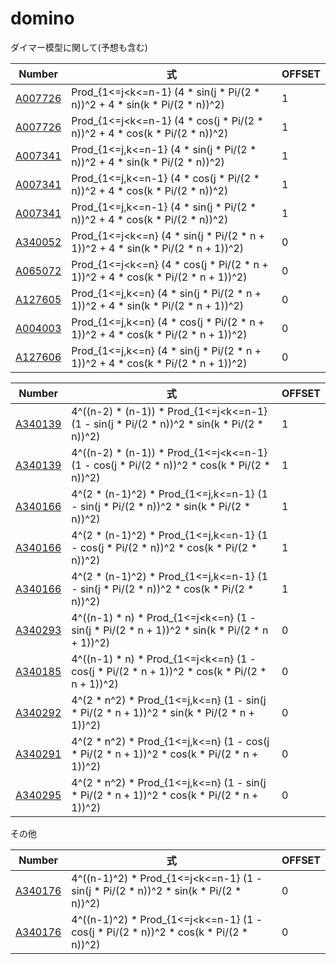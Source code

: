 # domino

ダイマー模型に関して(予想も含む)

| Number | 式 | OFFSET | 
| ----- | ----- | ----- |
| [A007726](https://oeis.org/A007726) | Prod_{1<=j<k<=n-1} (4 * sin(j * Pi/(2 * n))^2     + 4 * sin(k * Pi/(2 * n))^2)     | 1 |
| [A007726](https://oeis.org/A007726) | Prod_{1<=j<k<=n-1} (4 * cos(j * Pi/(2 * n))^2     + 4 * cos(k * Pi/(2 * n))^2)     | 1 |
| [A007341](https://oeis.org/A007341) | Prod_{1<=j,k<=n-1} (4 * sin(j * Pi/(2 * n))^2     + 4 * sin(k * Pi/(2 * n))^2)     | 1 |
| [A007341](https://oeis.org/A007341) | Prod_{1<=j,k<=n-1} (4 * cos(j * Pi/(2 * n))^2     + 4 * cos(k * Pi/(2 * n))^2)     | 1 |
| [A007341](https://oeis.org/A007341) | Prod_{1<=j,k<=n-1} (4 * sin(j * Pi/(2 * n))^2     + 4 * cos(k * Pi/(2 * n))^2)     | 1 |
| [A340052](https://oeis.org/A340052) | Prod_{1<=j<k<=n}   (4 * sin(j * Pi/(2 * n + 1))^2 + 4 * sin(k * Pi/(2 * n + 1))^2) | 0 |
| [A065072](https://oeis.org/A065072) | Prod_{1<=j<k<=n}   (4 * cos(j * Pi/(2 * n + 1))^2 + 4 * cos(k * Pi/(2 * n + 1))^2) | 0 |
| [A127605](https://oeis.org/A127605) | Prod_{1<=j,k<=n}   (4 * sin(j * Pi/(2 * n + 1))^2 + 4 * sin(k * Pi/(2 * n + 1))^2) | 0 |
| [A004003](https://oeis.org/A004003) | Prod_{1<=j,k<=n}   (4 * cos(j * Pi/(2 * n + 1))^2 + 4 * cos(k * Pi/(2 * n + 1))^2) | 0 |
| [A127606](https://oeis.org/A127606) | Prod_{1<=j,k<=n}   (4 * sin(j * Pi/(2 * n + 1))^2 + 4 * cos(k * Pi/(2 * n + 1))^2) | 0 |

| Number | 式 | OFFSET | 
| ----- | ----- | ----- |
| [A340139](https://oeis.org/A340139) | 4^((n-2) * (n-1)) * Prod_{1<=j<k<=n-1} (1 - sin(j * Pi/(2 * n))^2     * sin(k * Pi/(2 * n))^2)     | 1 |
| [A340139](https://oeis.org/A340139) | 4^((n-2) * (n-1)) * Prod_{1<=j<k<=n-1} (1 - cos(j * Pi/(2 * n))^2     * cos(k * Pi/(2 * n))^2)     | 1 |
| [A340166](https://oeis.org/A340166) | 4^(2 * (n-1)^2)   * Prod_{1<=j,k<=n-1} (1 - sin(j * Pi/(2 * n))^2     * sin(k * Pi/(2 * n))^2)     | 1 |
| [A340166](https://oeis.org/A340166) | 4^(2 * (n-1)^2)   * Prod_{1<=j,k<=n-1} (1 - cos(j * Pi/(2 * n))^2     * cos(k * Pi/(2 * n))^2)     | 1 |
| [A340166](https://oeis.org/A340166) | 4^(2 * (n-1)^2)   * Prod_{1<=j,k<=n-1} (1 - sin(j * Pi/(2 * n))^2     * cos(k * Pi/(2 * n))^2)     | 1 |
| [A340293](https://oeis.org/A340293) | 4^((n-1) * n)     * Prod_{1<=j<k<=n}   (1 - sin(j * Pi/(2 * n + 1))^2 * sin(k * Pi/(2 * n + 1))^2) | 0 |
| [A340185](https://oeis.org/A340185) | 4^((n-1) * n)     * Prod_{1<=j<k<=n}   (1 - cos(j * Pi/(2 * n + 1))^2 * cos(k * Pi/(2 * n + 1))^2) | 0 |
| [A340292](https://oeis.org/A340292) | 4^(2 * n^2)       * Prod_{1<=j,k<=n}   (1 - sin(j * Pi/(2 * n + 1))^2 * sin(k * Pi/(2 * n + 1))^2) | 0 |
| [A340291](https://oeis.org/A340291) | 4^(2 * n^2)       * Prod_{1<=j,k<=n}   (1 - cos(j * Pi/(2 * n + 1))^2 * cos(k * Pi/(2 * n + 1))^2) | 0 |
| [A340295](https://oeis.org/A340295) | 4^(2 * n^2)       * Prod_{1<=j,k<=n}   (1 - sin(j * Pi/(2 * n + 1))^2 * cos(k * Pi/(2 * n + 1))^2) | 0 |

その他

| Number | 式 | OFFSET | 
| ----- | ----- | ----- |
| [A340176](https://oeis.org/A340176) | 4^((n-1)^2)       * Prod_{1<=j<k<=n-1} (1 - sin(j * Pi/(2 * n))^2     * sin(k * Pi/(2 * n))^2)     | 0 |
| [A340176](https://oeis.org/A340176) | 4^((n-1)^2)       * Prod_{1<=j<k<=n-1} (1 - cos(j * Pi/(2 * n))^2     * cos(k * Pi/(2 * n))^2)     | 0 |

